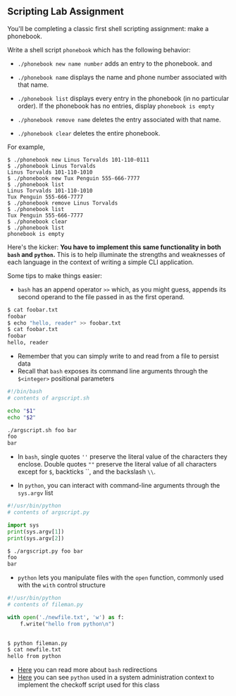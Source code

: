 ## Scripting Lab Assignment

You'll be completing a classic first shell scripting assignment: make a phonebook.

Write a shell script `phonebook` which has the following behavior:

* `./phonebook new name number` adds an entry to the phonebook.
and
* `./phonebook name` displays the name and phone number associated with that name.

* `./phonebook list` displays every entry in the phonebook (in no particular order). If the phonebook has no entries, display `phonebook is empty`

* `./phonebook remove name` deletes the entry associated with that name.

* `./phonebook clear` deletes the entire phonebook.

For example,
```
$ ./phonebook new Linus Torvalds 101-110-0111
$ ./phonebook Linus Torvalds
Linus Torvalds 101-110-1010
$ ./phonebook new Tux Penguin 555-666-7777
$ ./phonebook list
Linus Torvalds 101-110-1010
Tux Penguin 555-666-7777
$ ./phonebook remove Linus Torvalds
$ ./phonebook list
Tux Penguin 555-666-7777
$ ./phonebook clear
$ ./phonebook list
phonebook is empty
```

Here's the kicker: **You have to implement this same functionality in both `bash` and `python`.** This is to help illuminate the strengths and weaknesses
of each language in the context of writing a simple CLI application.

Some tips to make things easier:
* `bash` has an append operator `>>` which, as you might guess, appends its second operand to the file passed in as the first operand.
```bash
$ cat foobar.txt
foobar
$ echo "hello, reader" >> foobar.txt
$ cat foobar.txt
foobar
hello, reader
```
* Remember that you can simply write to and read from a file to persist data
* Recall that `bash` exposes its command line arguments through the `$<integer>` positional parameters

```bash
#!/bin/bash
# contents of argscript.sh

echo "$1"
echo "$2"
```
```bash
./argscript.sh foo bar
foo
bar

```

* In `bash`, single quotes `''` preserve the literal value of the characters
they enclose. Double quotes `""` preserve the literal value of all characters
except for `$`, backticks \`\`, and the backslash `\\`.

* In `python`, you can interact with command-line arguments through the `sys.argv` list
```python
#!/usr/bin/python
# contents of argscript.py

import sys
print(sys.argv[1])
print(sys.argv[2])
```
```bash
$ ./argscript.py foo bar
foo
bar

```

* `python` lets you manipulate files with the `open` function, commonly used with the `with` control structure
```python
#!/usr/bin/python
# contents of fileman.py

with open('./newfile.txt', 'w') as f:
    f.write("hello from python\n")
    
```

```bash
$ python fileman.py
$ cat newfile.txt
hello from python

```

[13]: https://www.gnu.org/software/bash/manual/html_node/Redirections.html
[14]: https://github.com/0xcf/decal-utils/blob/master/checkoff
* [Here][13] you can read more about `bash` redirections
* [Here][14] you can see `python` used in a system administration context to implement the checkoff script used for this class
